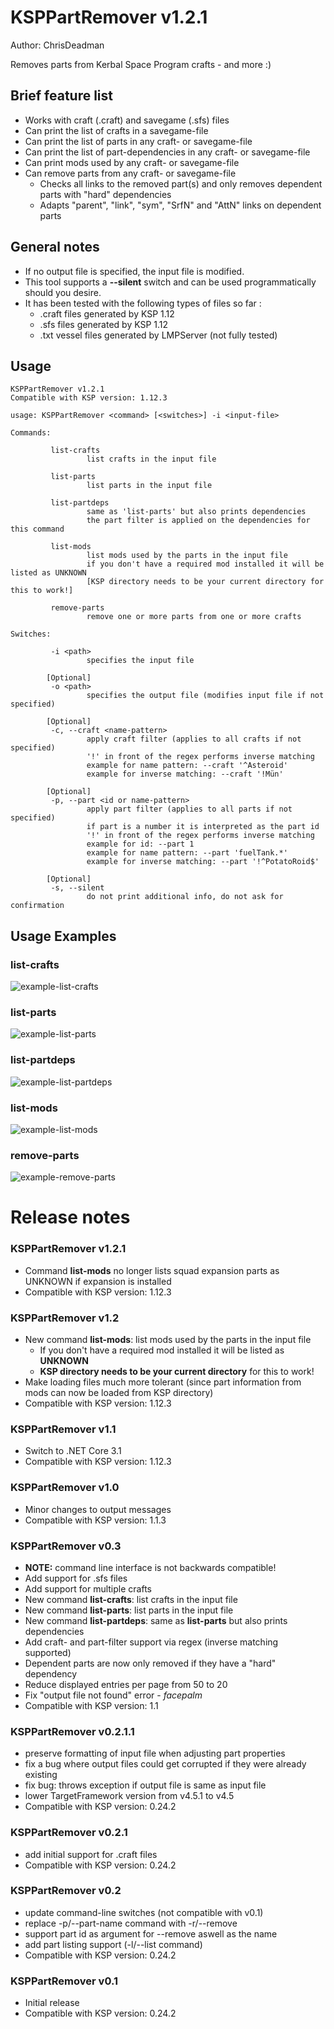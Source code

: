 KSPPartRemover v1.2.1
=====================

Author: ChrisDeadman

Removes parts from Kerbal Space Program crafts - and more :)

## Brief feature list
* Works with craft (.craft) and savegame (.sfs) files
* Can print the list of crafts in a savegame-file
* Can print the list of parts in any craft- or savegame-file
* Can print the list of part-dependencies in any craft- or savegame-file
* Can print mods used by any craft- or savegame-file
* Can remove parts from any craft- or savegame-file
  * Checks all links to the removed part(s) and only removes dependent parts with "hard" dependencies
  * Adapts "parent", "link", "sym", "SrfN" and "AttN" links on dependent parts

## General notes

* If no output file is specified, the input file is modified.
* This tool supports a **--silent** switch and can be used programmatically should you desire.
* It has been tested with the following types of files so far :
  * .craft files generated by KSP 1.12
  * .sfs files generated by KSP 1.12
  * .txt vessel files generated by LMPServer (not fully tested)

## Usage
```
KSPPartRemover v1.2.1
Compatible with KSP version: 1.12.3

usage: KSPPartRemover <command> [<switches>] -i <input-file>

Commands:

         list-crafts
                 list crafts in the input file

         list-parts
                 list parts in the input file

         list-partdeps
                 same as 'list-parts' but also prints dependencies
                 the part filter is applied on the dependencies for this command

         list-mods
                 list mods used by the parts in the input file
                 if you don't have a required mod installed it will be listed as UNKNOWN
                 [KSP directory needs to be your current directory for this to work!]

         remove-parts
                 remove one or more parts from one or more crafts

Switches:

         -i <path>
                 specifies the input file

        [Optional]
         -o <path>
                 specifies the output file (modifies input file if not specified)

        [Optional]
         -c, --craft <name-pattern>
                 apply craft filter (applies to all crafts if not specified)
                 '!' in front of the regex performs inverse matching
                 example for name pattern: --craft '^Asteroid'
                 example for inverse matching: --craft '!Mün'

        [Optional]
         -p, --part <id or name-pattern>
                 apply part filter (applies to all parts if not specified)
                 if part is a number it is interpreted as the part id
                 '!' in front of the regex performs inverse matching
                 example for id: --part 1
                 example for name pattern: --part 'fuelTank.*'
                 example for inverse matching: --part '!^PotatoRoid$'

        [Optional]
         -s, --silent
                 do not print additional info, do not ask for confirmation
```

## Usage Examples

### list-crafts

![example-list-crafts](images/example-list-crafts.png)

### list-parts

![example-list-parts](images/example-list-parts.png)

### list-partdeps

![example-list-partdeps](images/example-list-partdeps.png)

### list-mods

![example-list-mods](images/example-list-mods.png)

### remove-parts

![example-remove-parts](images/example-remove-parts.png)

Release notes
=======================

### KSPPartRemover v1.2.1
* Command **list-mods** no longer lists squad expansion parts as UNKNOWN if expansion is installed
* Compatible with KSP version: 1.12.3

### KSPPartRemover v1.2
* New command **list-mods**: list mods used by the parts in the input file
  * If you don't have a required mod installed it will be listed as **UNKNOWN**
  * **KSP directory needs to be your current directory** for this to work!
* Make loading files much more tolerant (since part information from mods can now be loaded from KSP directory)
* Compatible with KSP version: 1.12.3

### KSPPartRemover v1.1
* Switch to .NET Core 3.1
* Compatible with KSP version: 1.12.3

### KSPPartRemover v1.0
* Minor changes to output messages
* Compatible with KSP version: 1.1.3

### KSPPartRemover v0.3
* **NOTE:** command line interface is not backwards compatible!
* Add support for .sfs files
* Add support for multiple crafts
* New command **list-crafts**: list crafts in the input file
* New command **list-parts**: list parts in the input file
* New command **list-partdeps**: same as **list-parts** but also prints dependencies
* Add craft- and part-filter support via regex (inverse matching supported)
* Dependent parts are now only removed if they have a "hard" dependency
* Reduce displayed entries per page from 50 to 20
* Fix "output file not found" error - *facepalm*
* Compatible with KSP version: 1.1

### KSPPartRemover v0.2.1.1
* preserve formatting of input file when adjusting part properties
* fix a bug where output files could get corrupted if they were already existing
* fix bug: throws exception if output file is same as input file
* lower TargetFramework version from v4.5.1 to v4.5
* Compatible with KSP version: 0.24.2

### KSPPartRemover v0.2.1
* add initial support for .craft files
* Compatible with KSP version: 0.24.2

### KSPPartRemover v0.2
* update command-line switches (not compatible with v0.1)
* replace -p/--part-name command with -r/--remove
* support part id as argument for --remove aswell as the name
* add part listing support (-l/--list command)
* Compatible with KSP version: 0.24.2

### KSPPartRemover v0.1
* Initial release
* Compatible with KSP version: 0.24.2
